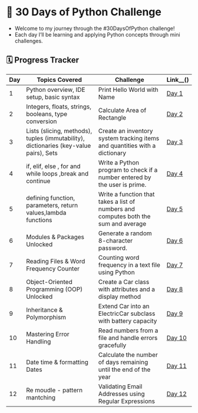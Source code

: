 # 🚀 30 Days of Python Challenge

- Welcome to my journey through the #30DaysOfPython challenge! 
- Each day I’ll be learning and applying Python concepts through mini challenges.

## 🗓️ Progress Tracker

| Day | Topics Covered | Challenge | Link__() |
|-----|----------------|-----------|------|
| 1   | Python overview, IDE setup, basic syntax | Print Hello World with Name | [Day 1](https://github.com/krushna-nayak30101/30-Days-Python-Challenge/tree/main/Day%2001) |
| 2   | Integers, floats, strings, booleans, type conversion |  Calculate Area of Rectangle | [Day 2](https://github.com/krushna-nayak30101/30-Days-Python-Challenge/tree/main/Day%2002) |
| 3   | Lists (slicing, methods), tuples (immutability), dictionaries (key-value pairs), Sets | Create an inventory system tracking items and quantities with a dictionary | [Day 3](https://github.com/krushna-nayak30101/30-Days-Python-Challenge/tree/main/Day%2003) |
| 4   |  if, elif, else , for and while loops ,break and continue  | Write a Python program to check if a number entered by the user is prime. | [Day 4](https://github.com/krushna-nayak30101/30-Days-Python-Challenge/tree/main/Day%2004) |
| 5   |  defining function, parameters, return values,lambda functions | Write a function that takes a list of numbers and computes both the sum and average | [Day 5](https://github.com/krushna-nayak30101/30-Days-Python-Challenge/tree/main/Day%2005) |
| 6   | Modules & Packages Unlocked | Generate a random 8-character password. | [Day 6](https://github.com/krushna-nayak30101/30-Days-Python-Challenge/tree/main/Day%2006) |
| 7   | Reading Files & Word Frequency Counter | Counting word frequency in a text file using Python | [Day 7](https://github.com/krushna-nayak30101/30-Days-Python-Challenge/tree/main/Day%2007) |
| 8   | Object-Oriented Programming (OOP) Unlocked | Create a Car class with attributes and a display method | [Day 8](https://github.com/krushna-nayak30101/30-Days-Python-Challenge/tree/main/Day%2008) |
| 9   | Inheritance & Polymorphism | Extend Car into an ElectricCar subclass with battery capacity | [Day 9](https://github.com/krushna-nayak30101/30-Days-Python-Challenge/tree/main/Day%2009) |
| 10   | Mastering Error Handling  | Read numbers from a file and handle errors gracefully | [Day 10](https://github.com/krushna-nayak30101/30-Days-Python-Challenge/tree/main/Day%2010) |
| 11   | Date time & formatting Dates |  Calculate the number of days remaining until the end of the year | [Day 11](https://github.com/krushna-nayak30101/30-Days-Python-Challenge/tree/main/Day%2011) |
| 12   | Re moudle - pattern mantching |  Validating Email Addresses using Regular Expressions | [Day 12](https://github.com/krushna-nayak30101/30-Days-Python-Challenge/tree/main/Day%2012) |
